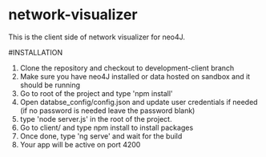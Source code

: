 # network-visualizer
This is the client side of network visualizer for neo4J.

#INSTALLATION

1. Clone the repository and checkout to development-client branch
2. Make sure you have neo4J installed or data hosted on sandbox and it should be running
3. Go to root of the project and type 'npm install'
4. Open databse_config/config.json and update user credentials if needed (if no password is needed leave the password blank)
5. type 'node server.js' in the root of the project.
6. Go to client/ and type npm install to install packages
7. Once done, type 'ng serve' and wait for the build
8. Your app will be active on port 4200
